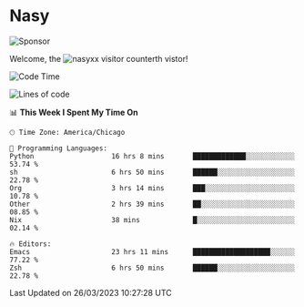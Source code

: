 # Nasy

<!--
<p align="center">
<img height="200" src="https://github-readme-stats.vercel.app/api?username=nasyxx&count_private=true&show_icons=true&theme=dracula&include_all_commits=true"/>
<img height="200" src="https://github-readme-stats.vercel.app/api/top-langs/?username=nasyxx&theme=dracula&hide=html,jupyter+notebook&count_private=true&show_icons=true"/>
</p>

  
----------------
-->

![Sponsor](https://img.shields.io/static/v1.svg?label=Sponsor&message=%E2%9D%A4&logo=GitHub&style=flat&color=pink)
 
Welcome, the ![nasyxx visitor counter](https://count.getloli.com/get/@nasyxx?theme=rule34)th vistor!
 
<!--START_SECTION:waka-->
![Code Time](http://img.shields.io/badge/Code%20Time-3%2C318%20hrs%209%20mins-blue)

![Lines of code](https://img.shields.io/badge/From%20Hello%20World%20I%27ve%20Written-6.2%20million%20lines%20of%20code-blue)

📊 **This Week I Spent My Time On** 

```text
🕑︎ Time Zone: America/Chicago

💬 Programming Languages: 
Python                   16 hrs 8 mins       █████████████░░░░░░░░░░░░   53.74 % 
sh                       6 hrs 50 mins       ██████░░░░░░░░░░░░░░░░░░░   22.78 % 
Org                      3 hrs 14 mins       ███░░░░░░░░░░░░░░░░░░░░░░   10.78 % 
Other                    2 hrs 39 mins       ██░░░░░░░░░░░░░░░░░░░░░░░   08.85 % 
Nix                      38 mins             █░░░░░░░░░░░░░░░░░░░░░░░░   02.14 % 

🔥 Editors: 
Emacs                    23 hrs 11 mins      ███████████████████░░░░░░   77.22 % 
Zsh                      6 hrs 50 mins       ██████░░░░░░░░░░░░░░░░░░░   22.78 % 
```


 Last Updated on 26/03/2023 10:27:28 UTC
<!--END_SECTION:waka-->

<!-- ![visitors](https://visitor-badge.laobi.icu/badge?page_id=nasyxx.nasyxx) -->
